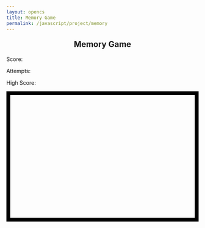 ```yaml
---
layout: opencs
title: Memory Game
permalink: /javascript/project/memory
---
```


<style>
    .memoryCanvas { 
        border: 10px solid #000;
        display: block;
        margin-left: auto;
        margin-right: auto;
    }
    
    h2 {
        text-align: center;
        margin-top: 20px;
    }
</style>

<h2>Memory Game</h2>
<p>Score: <span class="score"></span></p>
<p>Attempts: <span class="attempts"></span></p>
<p>High Score: <span class="highest-score"></span></p> <!-- High score display -->
<div class="container">
    <canvas class="memoryCanvas" id="memoryCanvas" width="600" height="400"></canvas>
</div>

<script>
    // Get canvas and context for drawing
    const memCanvas = document.getElementById('memoryCanvas');
    const memCtx = memCanvas.getContext('2d');

    // Game state variables
    let clicks = 0; // Tracks number of clicks in current turn
    let revealedCells = []; // Stores currently revealed cells [{col, row, emoji}]
    let matchedCells = []; // Stores matched cells [{col, row}]
    const scoreDisplay = document.querySelector('.score');
    const attemptsDisplay = document.querySelector('.attempts');
    const highScoreDisplay = document.querySelector('.high-score'); // High score display element
    let score = 0; // Player's score
    let attempts = 0; // Number of attempts made
    scoreDisplay.textContent = score;
    attemptsDisplay.textContent = attempts;

    // Retrieve the high score from localStorage
    let highScore = localStorage.getItem('highScore');
    if (highScore === null) {
        highScore = 0; // Set to 0 if no high score exists
    }
    highScoreDisplay.textContent = highScore; // Display high score

    // Draws the grid lines on the canvas
    function drawGrid(cols, rows) {
        memCtx.strokeStyle = '#000';
        memCtx.lineWidth = 10;

        canvasCol = cols;
        canvasRow = rows;

        const canvasWidth = memCanvas.width;
        const canvasHeight = memCanvas.height;

        // Draw vertical lines
        for (let x = 0; x <= canvasWidth; x += canvasWidth / canvasCol) {
            memCtx.beginPath();
            memCtx.moveTo(x, 0);
            memCtx.lineTo(x, canvasHeight);
            memCtx.stroke();
        }
        // Draw horizontal lines
        for (let y = 0; y <= canvasHeight; y += canvasHeight / canvasRow) {
            memCtx.beginPath();
            memCtx.moveTo(0, y);
            memCtx.lineTo(canvasWidth, y);
            memCtx.stroke();
        }
    }

    // Draws all emojis on the grid (used for initial reveal)
    function drawEmojis(cols, rows, emojis) {
        const cellWidth = memCanvas.width / cols;
        const cellHeight = memCanvas.height / rows;
        memCtx.font = `${Math.floor(Math.min(cellWidth, cellHeight) * 0.6)}px serif`;
        memCtx.textAlign = "center";
        memCtx.textBaseline = "middle";

        let emojiIndex = 0;
        for (let row = 0; row < rows; row++) {
            for (let col = 0; col < cols; col++) {
                const x = col * cellWidth + cellWidth / 2;
                const y = row * cellHeight + cellHeight / 2;
                const emoji = emojis[emojiIndex % emojis.length];
                memCtx.fillText(emoji, x, y);
                emojiIndex++;
            }
        }
    }

    drawGrid(4, 4); // Draw the grid

    // Prepare emoji pairs and shuffle
    const baseEmojis = [
        "😀", "🎉", "🍕", "🐶", "🌟", "🚀", "🍎", "🦄"
    ];
    // Duplicate emojis for pairs (16 cells, 8 pairs)
    const emojiList = [...baseEmojis, ...baseEmojis];

    // Shuffle the emoji list so pairs are random
    function shuffle(array) {
        for (let i = array.length - 1; i > 0; i--) {
            const j = Math.floor(Math.random() * (i + 1));
            [array[i], array[j]] = [array[j], array[i]];
        }
    }
    shuffle(emojiList);

    // Covers all cells except matched ones with a gray rectangle
    function hideEmojis(cols, rows) {
        const cellWidth = memCanvas.width / cols;
        const cellHeight = memCanvas.height / rows;

        for (let row = 0; row < rows; row++) {
            for (let col = 0; col < cols; col++) {
                // Only hide if not matched
                if (!matchedCells.some(cell => cell.col === col && cell.row === row)) {
                    memCtx.fillStyle = '#CCCCCC';
                    memCtx.fillRect(col * cellWidth + 5, row * cellHeight + 5, cellWidth - 10, cellHeight - 10);
                }
            }
        }
    }
    // Show all emojis for 3 seconds, then hide them
    setTimeout(() => hideEmojis(4, 4), 3000);

    // Reveals the emoji at a specific cell
    function revealEmojiAt(col, row, emojis) {
        const cellWidth = memCanvas.width / 4;
        const cellHeight = memCanvas.height / 4;
        const x = col * cellWidth + cellWidth / 2;
        const y = row * cellHeight + cellHeight / 2;
        const emojiIndex = row * 4 + col;
        const emoji = emojis[emojiIndex];

        // Draw white background and emoji
        memCtx.fillStyle = '#FFFFFF';
        memCtx.fillRect(col * cellWidth + 5, row * cellHeight + 5, cellWidth - 10, cellHeight - 10);
        memCtx.fillStyle = '#000000';
        memCtx.fillText(emoji, x, y);
        return emoji;
    }

    // Handles user clicks on the canvas
    memCanvas.addEventListener('click', (event) => {
        // Limit to two revealed cells at a time
        if (revealedCells.length >= 2) {
            // Ignore clicks until current pair is processed
            return;
        }

        // Get mouse position relative to canvas
        const rect = memCanvas.getBoundingClientRect();
        const x = event.clientX - rect.left;
        const y = event.clientY - rect.top;

        // Calculate which cell was clicked
        const col = Math.floor(x / (memCanvas.width / 4));
        const row = Math.floor(y / (memCanvas.height / 4));
        const emojiIndex = row * 4 + col;

        // Prevent clicking already matched or already revealed cell
        if (
            matchedCells.some(cell => cell.col === col && cell.row === row) ||
            revealedCells.some(cell => cell.col === col && cell.row === row)
        ) {
            return;
        }

        // Reveal the clicked emoji
        const emoji = revealEmojiAt(col, row, emojiList);
        revealedCells.push({col, row, emoji, emojiIndex});
        clicks += 1;

        // If two emojis are revealed, check for a match
        if (revealedCells.length === 2) {
            attempts += 1;
            attemptsDisplay.textContent = attempts;
            if (revealedCells[0].emoji === revealedCells[1].emoji) {
                // Matched, keep revealed and update score
                score += 1;
                scoreDisplay.textContent = score;
                matchedCells.push(revealedCells[0], revealedCells[1]);
                revealedCells = [];
                clicks = 0;
            } else {
                // Not matched, hide after short delay
                setTimeout(() => {
                    hideEmojis(4, 4);
                    revealedCells = [];
                    clicks = 0;
                }, 800);
            }
        }
        if (score === 8) {
            // Check if the player has achieved a new high score
            if (score > highScore) {
                highScore = score;
                localStorage.setItem('highScore', highScore); // Save new high score
                highScoreDisplay.textContent = highScore; // Update display
            }

            alert("Congratulations! You've matched all pairs!");
            // refresh page
            location.reload();
        }
    });

    // Draw all emojis at the start (for initial reveal)
    drawEmojis(4, 4, emojiList);
</script>
